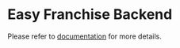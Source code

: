 # Easy Franchise Backend
Please refer to [documentation](/documentation/explore/README.md) for more details.

